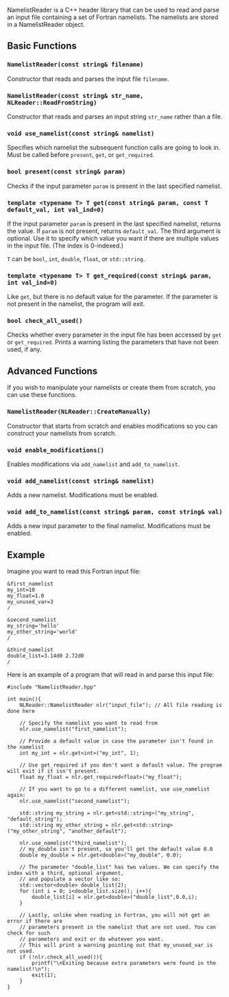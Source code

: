 NamelistReader is a C++ header library that can be used to read and parse an input file containing a set of Fortran namelists. The namelists are stored in a NamelistReader object.

## Basic Functions

### `NamelistReader(const string& filename)`

Constructor that reads and parses the input file `filename`.

### `NamelistReader(const string& str_name, NLReader::ReadFromString)`

Constructor that reads and parses an input string `str_name` rather than a file.

### `void use_namelist(const string& namelist)`

Specifies which namelist the subsequent function calls are going to look in. Must be called before `present`, `get`, or `get_required`.

### `bool present(const string& param)`

Checks if the input parameter `param` is present in the last specified namelist.

### `template <typename T> T get(const string& param, const T default_val, int val_ind=0)`

If the input parameter `param` is present in the last specified namelist, returns the value.
If `param` is not present, returns `default_val`.
The third argument is optional. Use it to specify which value you want if there are multiple values in the input file. (The index is 0-indexed.)

`T` can be `bool`, `int`, `double`, `float`, or `std::string`.

### `template <typename T> T get_required(const string& param, int val_ind=0)`

Like `get`, but there is no default value for the parameter. If the parameter is not present in the namelist, the program will exit.

### `bool check_all_used()`

Checks whether every parameter in the input file has been accessed by `get` or `get_required`. Prints a warning listing the parameters that have not been used, if any.

## Advanced Functions

If you wish to manipulate your namelists or create them from scratch, you can use these functions.

### `NamelistReader(NLReader::CreateManually)`

Constructor that starts from scratch and enables modifications so you can construct your namelists from scratch.

### `void enable_modifications()`

Enables modifications via `add_namelist` and `add_to_namelist`.

### `void add_namelist(const string& namelist)`

Adds a new namelist. Modifications must be enabled.

### `void add_to_namelist(const string& param, const string& val)`

Adds a new input parameter to the final namelist. Modifications must be enabled.

## Example

Imagine you want to read this Fortran input file:

```
&first_namelist
my_int=10
my_float=1.0
my_unused_var=3
/

&second_namelist
my_string='hello'
my_other_string='world'
/

&third_namelist
double_list=3.14d0 2.72d0
/
```

Here is an example of a program that will read in and parse this input file:


```
#include "NamelistReader.hpp"
  
int main(){
    NLReader::NamelistReader nlr("input_file"); // All file reading is done here

    // Specify the namelist you want to read from
    nlr.use_namelist("first_namelist");

    // Provide a default value in case the parameter isn't found in the namelist
    int my_int = nlr.get<int>("my_int", 1);

    // Use get_required if you don't want a default value. The program will exit if it isn't present.
    float my_float = nlr.get_required<float>("my_float");

    // If you want to go to a different namelist, use use_namelist again:
    nlr.use_namelist("second_namelist");

    std::string my_string = nlr.get<std::string>("my_string", "default_string");
    std::string my_other_string = nlr.get<std::string>("my_other_string", "another_default");

    nlr.use_namelist("third_namelist");
    // my_double isn't present, so you'll get the default value 0.0
    double my_double = nlr.get<double>("my_double", 0.0);

    // The parameter "double_list" has two values. We can specify the index with a third, optional argument,
    // and populate a vector like so:
    std::vector<double> double_list(2);
    for (int i = 0; i<double_list.size(); i++){
        double_list[i] = nlr.get<double>("double_list",0.0,i);
    }

    // Lastly, unlike when reading in Fortran, you will not get an error if there are
    // parameters present in the namelist that are not used. You can check for such
    // parameters and exit or do whatever you want.
    // This will print a warning pointing out that my_unused_var is not used.
    if (!nlr.check_all_used()){
        printf("\nExiting because extra parameters were found in the namelist!\n");
        exit(1);
    }
}
```

